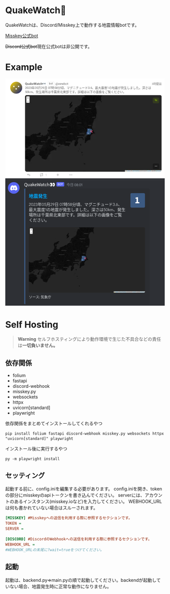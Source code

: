 # QuakeWatch👀
QuakeWatchは、Discord/Misskey上で動作する地震情報botです。

[Misskey公式bot](https://misskey.io/@eewbot)

~~Discord公式bot~~現在公式botは非公開です。
# Example
![readme_img/Screenshot 2023-05-29 11.07.05.png](https://github.com/sonyakun/QuakeWatch/blob/0976efc9e5452295dc73482a6391902b721ece4c/readme_img/Screenshot%202023-05-29%2011.07.05.png)
![img](https://github.com/sonyakun/QuakeWatch/blob/0976efc9e5452295dc73482a6391902b721ece4c/readme_img/Screenshot%202023-05-29%2011.32.19.png)
# Self Hosting
> **Warning**
> セルフホスティングにより動作環境で生じた不具合などの責任は**一切負いません。**
## 依存関係
- folium
- fastapi
- discord-webhook
- misskey.py
- websockets
- httpx
- uvicorn[standard]
- playwright

依存関係をまとめてインストールしてくれるやつ
```shell
pip install folium fastapi discord-webhook misskey.py websockets httpx "uvicorn[standard]" playwright
```

インストール後に実行するやつ
```shell
py -m playwright install
```
## セッティング
起動する前に、config.iniを編集する必要があります。
config.iniを開き、tokenの部分にmisskeyのapiトークンを書き込んでください。
serverには、アカウントのあるインスタンス(misskey.ioなど)を入力してください。
WEBHOOK_URLは何も書かれていない場合はスルーされます。
```ini
[MISSKEY] #Misskeyへの送信を利用する際に参照するセクションです。
TOKEN = 
SERVER = 

[DISCORD] #DiscordのWebhookへの送信を利用する際に参照するセクションです。
WEBHOOK_URL = 
#WEBHOOK_URLの末尾に?wait=trueをつけてください。
```
## 起動
起動は、backend.py=>main.pyの順で起動してください。backendが起動していない場合、地震発生時に正常な動作になりません。
